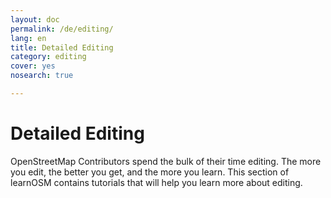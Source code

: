 ```yaml
---
layout: doc
permalink: /de/editing/
lang: en
title: Detailed Editing
category: editing
cover: yes
nosearch: true

---
```


Detailed Editing
================

OpenStreetMap Contributors spend the bulk of their time editing. The more you
edit, the better you get, and the more you learn. This section of learnOSM
contains tutorials that will help you learn more about editing.
